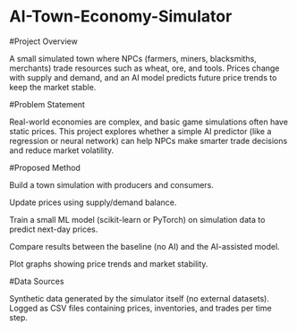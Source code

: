# AI-Town-Economy-Simulator

#Project Overview

  A small simulated town where NPCs (farmers, miners, blacksmiths, merchants) trade resources such as wheat, ore, and tools. Prices change with supply and demand, and an AI model predicts future price trends to keep the market stable.

#Problem Statement

  Real-world economies are complex, and basic game simulations often have static prices. This project explores whether a simple AI predictor (like a regression or neural network) can help NPCs make smarter trade decisions and reduce market volatility.

#Proposed Method

  Build a town simulation with producers and consumers.

  Update prices using supply/demand balance.

  Train a small ML model (scikit-learn or PyTorch) on simulation data to predict next-day prices.

  Compare results between the baseline (no AI) and the AI-assisted model.

  Plot graphs showing price trends and market stability.

#Data Sources

  Synthetic data generated by the simulator itself (no external datasets).
Logged as CSV files containing prices, inventories, and trades per time step.
